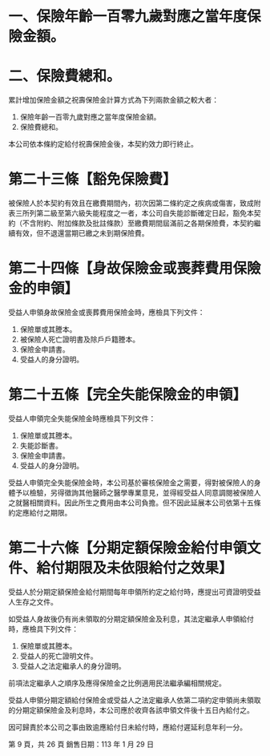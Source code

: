 # 一、保險年齡一百零九歲對應之當年度保險金額。

# 二、保險費總和。

累計增加保險金額之祝壽保險金計算方式為下列兩款金額之較大者：

1. 保險年齡一百零九歲對應之當年度保險金額。
2. 保險費總和。

本公司依本條約定給付祝壽保險金後，本契約效力即行終止。

# 第二十三條【豁免保險費】

被保險人於本契約有效且在繳費期間內，初次因第二條約定之疾病或傷害，致成附表三所列第二級至第六級失能程度之一者，本公司自失能診斷確定日起，豁免本契約（不含附約、附加條款及批註條款）至繳費期間屆滿前之各期保險費，本契約繼續有效，但不退還當期已繳之未到期保險費。

# 第二十四條【身故保險金或喪葬費用保險金的申領】

受益人申領身故保險金或喪葬費用保險金時，應檢具下列文件：

1. 保險單或其謄本。
2. 被保險人死亡證明書及除戶戶籍謄本。
3. 保險金申請書。
4. 受益人的身分證明。

# 第二十五條【完全失能保險金的申領】

受益人申領完全失能保險金時應檢具下列文件：

1. 保險單或其謄本。
2. 失能診斷書。
3. 保險金申請書。
4. 受益人的身分證明。

受益人申領完全失能保險金時，本公司基於審核保險金之需要，得對被保險人的身體予以檢驗，另得徵詢其他醫師之醫學專業意見，並得經受益人同意調閱被保險人之就醫相關資料。因此所生之費用由本公司負擔。但不因此延展本公司依第十五條約定應給付之期限。

# 第二十六條【分期定額保險金給付申領文件、給付期限及未依限給付之效果】

受益人於分期定額保險金給付期間每年申領所約定之給付時，應提出可資證明受益人生存之文件。

如受益人身故後仍有尚未領取的分期定額保險金及利息，其法定繼承人申領給付時，應檢具下列文件：

1. 保險單或其謄本。
2. 受益人的死亡證明文件。
3. 受益人之法定繼承人的身分證明。

前項法定繼承人之順序及應得保險金之比例適用民法繼承編相關規定。

受益人申領分期定額給付保險金或受益人之法定繼承人依第二項約定申領尚未領取的分期定額保險金及利息時，本公司應於收齊各該申領文件後十五日內給付之。

因可歸責於本公司之事由致逾應給付日未給付時，應給付遲延利息年利一分。

第 9 頁，共 26 頁 銷售日期：113 年 1 月 29 日